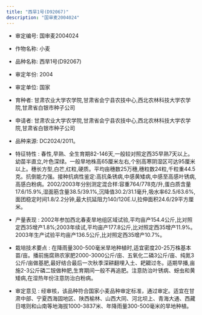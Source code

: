 ```yaml
---
title: "西旱1号(D92067)"
description: "国审麦2004024"
---
```

* 审定编号:  国审麦2004024

*  作物名称:  小麦

*  品种名称:  西旱1号(D92067)

*  审定年份:  2004

*  审定单位:  国家

* 育种者:  甘肃农业大学农学院,甘肃省会宁县农技中心,西北农林科技大学农学院,甘肃省白银市种子公司

*  申请者:  甘肃农业大学农学院,甘肃省会宁县农技中心,西北农林科技大学农学院,甘肃省白银市种子公司

*  品种来源:  DC2024/2011。

*  特征特性 : 
春性,早熟、全生育期82-146天,一般较对照定西35早熟7天以上。幼苗半直立,叶色深绿。一般旱地株高65厘米左右,个别高寒阴湿区可达95厘米以上。穗长方型,白芒,红粒,硬质。平均亩穗数25万穗,穗粒数24粒,千粒重44.5克。抗倒能力强。接种抗病性鉴定:高抗条锈病,中感黄矮病,中感至高感叶锈病,高感白粉病。2002/2003年分别测定混合样:容重764/778克/升,蛋白质含量17.6/15.9%,湿面筋含量38.5/39.1%,沉降值30.2/31.1毫升,吸水率62.5/63.6%,面团稳定时间1.8/2.2分钟,最大抗延阻力140/120E.U,拉伸面积24.6/29平方厘米。
 
*  产量表现 : 
2002年参加西北春麦旱地组区域试验,平均亩产154.4公斤,比对照定西35增产1.8%;2003年续试,平均亩产177.8公斤,比对照定西35增产11.9%。2003年生产试验平均亩产136.5公斤,比对照定西35增产10.7%。

*  栽培技术要点 : 
在降雨量300-500毫米旱地种植时,适宜密度20-25万株基本苗/亩。播前施腐熟农家肥2000-3000公斤/亩、五氧化二磷3公斤/亩、纯氮3公斤/亩做基肥,最好结合最后一次秋季深耕翻埋入土、耙耱过冬。适期早播,亩施2-3公斤磷二铵做种肥,生育期间一般不再追肥。注意防治叶锈病、蚜虫和黄矮病,在湿热年份注意防治白粉病。

*  审定意见 : 
经审核，该品种符合国家小麦品种审定标准，通过审定。适宜在甘肃中部、宁夏西海固地区、陕西榆林、山西大同、河北坝上、青海大通、西藏日喀则和山南等地海拔1000-3837米、年降雨量300-500毫米的旱地种植。
